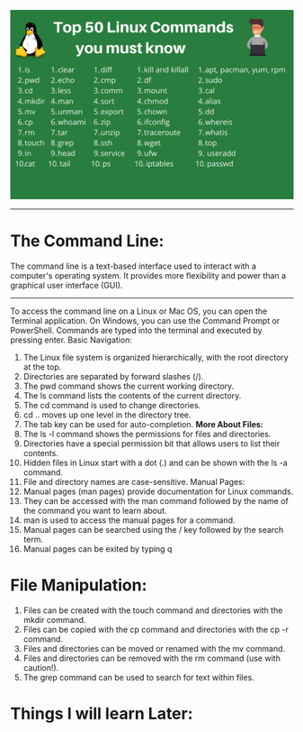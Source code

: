 ![lcmd IMG](./img/LinuxCmd.png)
***
# The Command Line:
The command line is a text-based interface used to interact with a computer's operating system.
 It provides more flexibility and power than a graphical user interface (GUI).
***********
To access the command line on a Linux or Mac OS, you can open the Terminal application.
On Windows, you can use the Command Prompt or PowerShell.
Commands are typed into the terminal and executed by pressing enter.
Basic Navigation:
1. The Linux file system is organized hierarchically, with the root directory at the top.
2. Directories are separated by forward slashes (/).
3. The pwd command shows the current working directory.
4. The ls command lists the contents of the current directory.
5. The cd command is used to change directories.
6. cd .. moves up one level in the directory tree.
7. The tab key can be used for auto-completion.
**More About Files:**
1. The ls -l command shows the permissions for files and directories.
2. Directories have a special permission bit that allows users to list their contents.
3.  Hidden files in Linux start with a dot (.) and can be shown with the ls -a command.
4. File and directory names are case-sensitive.
Manual Pages:
1. Manual pages (man pages) provide documentation for Linux commands.
2. They can be accessed with the man command followed by the name of the command you want to learn about.
3. man is used to access the manual pages for a command.
4. Manual pages can be searched using the / key followed by the search term.
5.  Manual pages can be exited by typing q


# File Manipulation:
1. Files can be created with the touch command and directories with the mkdir command.
2. Files can be copied with the cp command and directories with the cp -r command.
3. Files and directories can be moved or renamed with the mv command.
4. Files and directories can be removed with the rm command (use with caution!).
5. The grep command can be used to search for text within files.

# Things I will learn Later:
